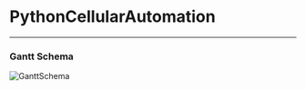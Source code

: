 # PythonCellularAutomation
---------------------------------------------------------------

### Gantt Schema


![GanttSchema](https://github.com/resulozdemir/PythonCellularAutomation/assets/102479969/3059408f-bdf8-48ac-bd49-aed581989e56)
